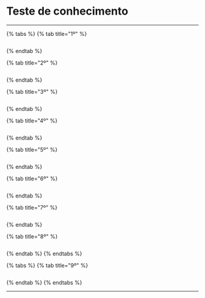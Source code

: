 # Teste de conhecimento

***

{% tabs %}
{% tab title="1º" %}
<figure><img src="../../.gitbook/assets/image (9) (1).png" alt=""><figcaption></figcaption></figure>
{% endtab %}

{% tab title="2º" %}
<figure><img src="../../.gitbook/assets/image (10) (1).png" alt=""><figcaption></figcaption></figure>
{% endtab %}

{% tab title="3º" %}
<figure><img src="../../.gitbook/assets/image (72).png" alt=""><figcaption></figcaption></figure>
{% endtab %}

{% tab title="4º" %}
<figure><img src="../../.gitbook/assets/image (81).png" alt=""><figcaption></figcaption></figure>
{% endtab %}

{% tab title="5º" %}
<figure><img src="../../.gitbook/assets/image (5).png" alt=""><figcaption></figcaption></figure>
{% endtab %}

{% tab title="6º" %}
<figure><img src="../../.gitbook/assets/image (21).png" alt=""><figcaption></figcaption></figure>
{% endtab %}

{% tab title="7º" %}
<figure><img src="../../.gitbook/assets/image (25).png" alt=""><figcaption></figcaption></figure>
{% endtab %}

{% tab title="8º" %}
<figure><img src="../../.gitbook/assets/image (26).png" alt=""><figcaption></figcaption></figure>
{% endtab %}
{% endtabs %}

{% tabs %}
{% tab title="9º" %}
<figure><img src="../../.gitbook/assets/image (28).png" alt=""><figcaption></figcaption></figure>
{% endtab %}
{% endtabs %}

***
